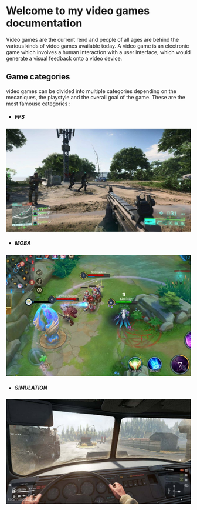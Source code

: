 # Welcome to my video games documentation 
Video games are the current rend and people of all ages are behind the various kinds of video games available today.
A video game is an electronic game which involves a human interaction with a user interface, which would generate a visual feedback onto a video device.


Game categories
----

video games can be divided into multiple categories depending on the mecaniques, the playstyle and the overall goal of the game. 
These are the most famouse categories : 
* ##### FPS 
![fps games](fps.jpg)
* ##### MOBA 
![moba games](moba.jpg)
* ##### SIMULATION
![simulation games](sim.jpg)